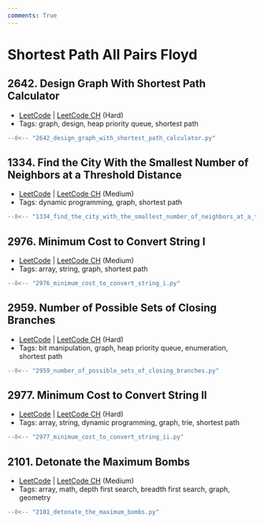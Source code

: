 ```yaml
---
comments: True
---
```


# Shortest Path All Pairs Floyd

## 2642. Design Graph With Shortest Path Calculator

-   [LeetCode](https://leetcode.com/problems/design-graph-with-shortest-path-calculator/) | [LeetCode CH](https://leetcode.cn/problems/design-graph-with-shortest-path-calculator/) (Hard)
-   Tags: graph, design, heap priority queue, shortest path

```python
--8<-- "2642_design_graph_with_shortest_path_calculator.py"
```

## 1334. Find the City With the Smallest Number of Neighbors at a Threshold Distance

-   [LeetCode](https://leetcode.com/problems/find-the-city-with-the-smallest-number-of-neighbors-at-a-threshold-distance/) | [LeetCode CH](https://leetcode.cn/problems/find-the-city-with-the-smallest-number-of-neighbors-at-a-threshold-distance/) (Medium)
-   Tags: dynamic programming, graph, shortest path

```python
--8<-- "1334_find_the_city_with_the_smallest_number_of_neighbors_at_a_threshold_distance.py"
```

## 2976. Minimum Cost to Convert String I

-   [LeetCode](https://leetcode.com/problems/minimum-cost-to-convert-string-i/) | [LeetCode CH](https://leetcode.cn/problems/minimum-cost-to-convert-string-i/) (Medium)
-   Tags: array, string, graph, shortest path

```python
--8<-- "2976_minimum_cost_to_convert_string_i.py"
```

## 2959. Number of Possible Sets of Closing Branches

-   [LeetCode](https://leetcode.com/problems/number-of-possible-sets-of-closing-branches/) | [LeetCode CH](https://leetcode.cn/problems/number-of-possible-sets-of-closing-branches/) (Hard)
-   Tags: bit manipulation, graph, heap priority queue, enumeration, shortest path

```python
--8<-- "2959_number_of_possible_sets_of_closing_branches.py"
```

## 2977. Minimum Cost to Convert String II

-   [LeetCode](https://leetcode.com/problems/minimum-cost-to-convert-string-ii/) | [LeetCode CH](https://leetcode.cn/problems/minimum-cost-to-convert-string-ii/) (Hard)
-   Tags: array, string, dynamic programming, graph, trie, shortest path

```python
--8<-- "2977_minimum_cost_to_convert_string_ii.py"
```

## 2101. Detonate the Maximum Bombs

-   [LeetCode](https://leetcode.com/problems/detonate-the-maximum-bombs/) | [LeetCode CH](https://leetcode.cn/problems/detonate-the-maximum-bombs/) (Medium)
-   Tags: array, math, depth first search, breadth first search, graph, geometry

```python
--8<-- "2101_detonate_the_maximum_bombs.py"
```
